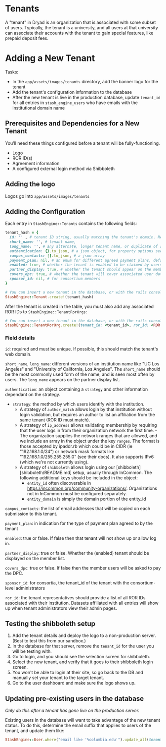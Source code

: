 Tenants
========

A "tenant" in Dryad is an organization that is associated with some
subset of users. Typically, the tenant is a university, and all users
at that university can associate their accounts with the tenant to
gain special features, like prepaid deposit fees.

Adding a New Tenant
====================

Tasks:
- In the `app/assets/images/tenants` directory, add the banner logo for the tenant
- Add the tenant's configuration information to the database
- After the new tenant is live in the production database,
  update `tenant_id` for all entries in `stash_engine_users` who have emails with the
  institutional domain name 

Prerequisites and Dependencies for a New Tenant
------------------------------------------------

You’ll need these things configured before a tenant will be
fully-functioning.

- Logo
- ROR ID(s)
- Agreement information
- A configured external login method via Shibboleth

Adding the logo
---------------

Logos go into `app/assets/images/tenants`

Adding the Configuration
-------------------------

Each entry in `StashEngine::Tenants` contains the following fields:
```ruby
tenant_hash = {
  id: '' , # tenant ID string, usually matching the tenant's domain. Required!
  short_name: '', # tenant name,
  long_name: '', # any alternate, longer tenant name, or duplicate of short_name
  authentication: {}.to_json, # a json object, for property options see below
  campus_contacts: [].to_json, # a json array
  payment_plan: nil, # an enum for different agreed payment plans, default is nil
  enabled: true, # whether the tenant is enabled to be claimed by users
  partner_display: true, # whether the tenant should appear on the member list
  covers_dpc: true, # whether the tenant will cover associated user datasets
  sponsor_id: nil, # for consortium members
}

# You can insert a new tenant in the database, or with the rails console:
StashEngine::Tenant.create!(tenant_hash)
```

After the tenant is created in the table, you must also add any associated
ROR IDs to `StashEngine::TenantRorOrgs`:
```ruby
# You can insert a new tenant in the database, or with the rails console:
StashEngine::TenantRorOrg.create!(tenant_id: <tenant_id>, ror_id: <ROR ID URL>)
```

### Field details

`id`: required and must be unique. If possible, this should match the tenant's web domain.

`short_name`, `long_name`: different versions of an institution name like "UC Los Angeles"
and "University of California, Los Angeles". The `short_name` should be the most commonly
used form of the name, and is seen most often by users. The `long_name` appears on the
partner display list.

`authentication`: an object containing a `strategy` and other information dependant on the strategy.
- `strategy`: the method by which users identify with the institution.
    - A strategy of `author_match` allows login by that institution without login validation,
      but requires an author to list an affiliation from the same tenant (ROR ID must match).
    - A strategy of `ip_address` allows validating membership by requiring that
      the user logs in from their organization network the first time.
          - The organization supplies the network ranges that are allowed, and we include an array
          in the object under the key `ranges`.  The format is those accepted by ipaddr.rb which
          could be in CIDR (ie "192.168.1.0/24") or network mask formats like "192.168.1.0/255.255.255.0"
          (see their docs).  It also supports IPv6 (which we're not currently using).
    - A strategy of `shibboleth` allows login using our [shibboleth][shibboleth/README.md] setup,
      usually through InCommon. The following additional keys should be included in the object:
        - `entity_id` often discoverable in https://incommon.org/community-organizations/.
          Organizations not in InCommon must be configured separately.
        - `entity_domain` is simply the domain portion of the entity_id

`campus_contacts`: the list of email addresses that will be copied on
each submission to this tenant.

`payment_plan`: in indication for the type of payment plan agreed to by the tenant

`enabled`: true or false.  If false then that tenant will not show up or allow log in.

`partner_display`: true or false. Whether the (enabled) tenant should be displayed on the member list. 

`covers_dpc`: true or false. If false then the member users will be asked to pay the DPC.

`sponsor_id`: for consortia, the tenant_id of the tenant with the consortium-level administrators

`ror_id`: the tenant representatives should provide a list of all ROR IDs associated with
their institution. Datasets affiliated with all entries will show up when tenant administrators 
view their admin pages.


Testing the shibboleth setup
----------------------------

1. Add the tenant details and deploy the logo to a non-production server. (Best to test this from
our sandbox.)
2. In the database for that server, remove the `tenant_id` for the user you
will be testing with.
3. Go to login, and you should see the selection screen for shibboleth.
4. Select the new tenant, and verify that it goes to their shibboleth
login screen.
5. You won't be able to login at their site, so go back to the DB and
manually set your tenant to the target tenant.
6. Go to the user dashboard and make sure the logo shows up.


Updating pre-existing users in the database
-------------------------------------------

*Only do this after a tenant has gone live on the production server.*

Existing users in the database will want to take advantage of the new
tenant status. To do this, determine the email suffix that applies to
users of the tenant, and update them like:

```ruby
StashEngine::User.where("email like '%columbia.edu'").update_all(tenant_id: 'columbia')
```
